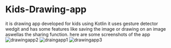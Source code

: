 # Kids-Drawing-app
it is drawing app developed for kids using Kotlin
it uses gesture detector wedgit and has some features like saving the image or drawing on an image aswellas the sharing function.
here are some screenshots of the app
![drawingapp2](https://user-images.githubusercontent.com/103586169/226715972-950feb2f-f73c-4fe3-bfbe-a353abb7fadd.PNG)
![draingapp1](https://user-images.githubusercontent.com/103586169/226715980-78e45aab-b008-41c3-9e26-62857df6d995.PNG)
![drawingapp3](https://user-images.githubusercontent.com/103586169/226715985-70eeadde-e59e-485f-98e6-d2392ae4d21a.PNG)
